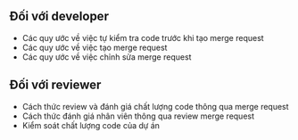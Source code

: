 ## Đối với developer

* Các quy ước về việc tự kiểm tra code trước khi tạo merge request
* Các quy ước về việc tạo merge request
* Các quy ước về việc chỉnh sửa merge request

## Đối với reviewer

* Cách thức review và đánh giá chất lượng code thông qua merge request
* Cách thức đánh giá nhân viên thông qua review merge request
* Kiểm soát chất lượng code của dự án

